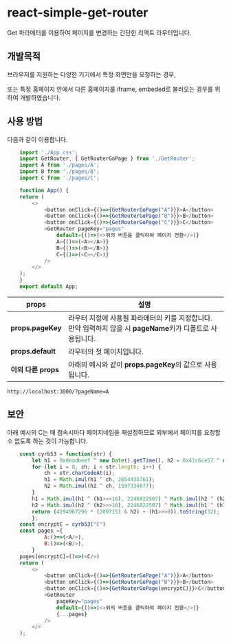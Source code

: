 # react-simple-get-router
Get 파라메터를 이용하여 페이지를 변경하는 간단한 리액트 라우터입니다.

## 개발목적
브라우저를 지원하는 다양한 기기에서 특정 화면만을 요청하는 경우,

또는 특정 홈페이지 안에서 다른 홈페이지를 iframe, embeded로 불러오는 경우를 위하여 개발하였습니다.

## 사용 방법
다음과 같이 이용합니다.

```javascript
    import './App.css';
    import GetRouter, { GetRouterGoPage } from './GetRouter';
    import A from './pages/A';
    import B from './pages/B';
    import C from './pages/C';

    function App() {
    return (
        <>  
            <button onClick={()=>{GetRouterGoPage("A")}}>A</button>
            <button onClick={()=>{GetRouterGoPage("B")}}>B</button>
            <button onClick={()=>{GetRouterGoPage("C")}}>C</button>
            <GetRouter pageKey="pages"
                default={()=>(<>위의 버튼을 클릭하여 페이지 전환</>)}
                A={()=>(<A></A>)}
                B={()=>(<B></B>)}
                C={()=>(<C></C>)}
            />
        </>
    );
    }
    export default App;
```
|props|설명|
|---|---|
|**props.pageKey**|라우터 지정에 사용될 파라메터의 키를 지정합니다. 만약 입력하지 않을 시 **pageName**키가 디폴트로 사용됩니다.|
|**props.default**|라우터의 첫 페이지입니다.|
|**이외 다른 props**|아래의 예시와 같이 **props.pageKey**의 값으로 사용됩니다.|

```
http://localhost:3000/?pageName=A
```

## 보안
아래 예시의 C는 매 접속시마다 페이지네임을 재설정하므로 외부에서 페이지를 요청할 수 없도록 하는 것이 가능합니다.

```javascript
    const cyrb53 = function(str) {
        let h1 = 0xdeadbeef ^ new Date().getTime(), h2 = 0x41c6ce57 ^ new Date().getTime();
        for (let i = 0, ch; i < str.length; i++) {
            ch = str.charCodeAt(i);
            h1 = Math.imul(h1 ^ ch, 2654435761);
            h2 = Math.imul(h2 ^ ch, 1597334677);
        }
        h1 = Math.imul(h1 ^ (h1>>>16), 2246822507) ^ Math.imul(h2 ^ (h2>>>13), 3266489909);
        h2 = Math.imul(h2 ^ (h2>>>16), 2246822507) ^ Math.imul(h1 ^ (h1>>>13), 3266489909);
        return (4294967296 * (2097151 & h2) + (h1>>>0)).toString(32);
        };
    const encryptC = cyrb53("C")
    const pages ={
            A:()=>(<A/>),
            B:()=>(<B/>),
        }
    pages[encryptC]=()=>(<C/>)
    return (
        <>  
            <button onClick={()=>{GetRouterGoPage("A")}}>A</button>
            <button onClick={()=>{GetRouterGoPage("B")}}>B</button>
            <button onClick={()=>{GetRouterGoPage(encryptC)}}>C</button>
            <GetRouter 
                pageKey="pages"
                default={()=>(<>위의 버튼을 클릭하여 페이지 전환</>)}
                {...pages}
            />
        </>
    );
```

